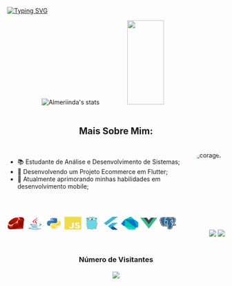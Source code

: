 [![Typing SVG](https://readme-typing-svg.herokuapp.com/?color=0000FF&size=35&center=true&vCenter=true&width=1000&lines=Olá+Mundo!+Eu+Sou+Almerinda+Lima.;Estudo+Análise+e+Desenvolvimento+de+Sistemas.;Seja+Bem+Vindo!+:%29)](https://git.io/typing-svg)

<div align="center">  
  <img width="49%" height="195px" src="https://github-readme-stats.vercel.app/api?username=almeriinda&show_icons=true&count_private=true&hide_border=true&title_color=0000FF&icon_color=0000FF&text_color=c9d1d9&bg_color=0d1117" alt="Almeriinda's stats" /> 
  <img width="41%" height="195px" src="https://github-readme-stats.vercel.app/api/top-langs/?username=almeriinda&layout=compact&hide_border=true&title_color=0000FF&text_color=0000FF&bg_color=0d1117" />
</div>

<div style="display: inline"><br>
  <h2 align="center">Mais Sobre Mim:</h2><br>
  
  <img align="right" alt="coragem" height="165px" style="border-radius:60px;" src="https://media1.tenor.com/images/8a48c3de52c80eadb7cfd721d87af885/tenor.gif?itemid=6074749">

  - 📚 Estudante de Análise e Desenvolvimento de Sistemas;
  - 🌴 Desenvolvendo um Projeto Ecommerce em Flutter;
  - 🌱 Atualmente aprimorando minhas habilidades em desenvolvimento mobile;

  <br><br>

  <img align="center" alt="almerinda-ruby" height="30" width="40" src="https://raw.githubusercontent.com/devicons/devicon/master/icons/ruby/ruby-original.svg">
  <img align="center" alt="almerinda-java" height="30" width="40" src="https://raw.githubusercontent.com/devicons/devicon/master/icons/java/java-original.svg">
  <img align="center" alt="almerinda-python" height="30" width="40" src="https://raw.githubusercontent.com/devicons/devicon/master/icons/python/python-original.svg">
  <img align="center" alt="almerinda-js" height="30" width="40" src="https://raw.githubusercontent.com/devicons/devicon/master/icons/javascript/javascript-plain.svg">
  <img align="center" alt="almerinda-golang" height="30" width="40" src="https://raw.githubusercontent.com/devicons/devicon/master/icons/go/go-original.svg">
  <img align="center" alt="almerinda-flutter" height="30" width="40" src="https://raw.githubusercontent.com/devicons/devicon/master/icons/flutter/flutter-original.svg">
  <img align="center" alt="almerinda-dart" height="30" width="40" src="https://raw.githubusercontent.com/devicons/devicon/master/icons/dart/dart-original.svg">
  <img align="center" alt="almerinda-vue" height="30" width="40" src="https://raw.githubusercontent.com/devicons/devicon/master/icons/vuejs/vuejs-original.svg">
  <img align="center" alt="almerinda-postgres" height="30" width="40" src="https://raw.githubusercontent.com/devicons/devicon/master/icons/postgresql/postgresql-original.svg">


  <div align="right">
    <a href="mailto:almerindalima.ce@gmail.com"><img src="https://img.shields.io/badge/-Gmail-FF0000?style=for-the-badge&logo=gmail&logoColor=white" target="_blank"></a>
    <a href="https://www.linkedin.com/in/almerinda-lima/" target="_blank"><img src="https://img.shields.io/badge/-LinkedIn-%230077B5?style=for-the-badge&logo=linkedin&logoColor=white" target="_blank"></a>
  </div>
</div>

<div align="center">
  <br><h3 align="center"><b>Número de Visitantes</b></h3>  
  <p align="center"><img align="center" src="https://profile-counter.glitch.me/{almeriinda}/count.svg" /></p> 
</div>
